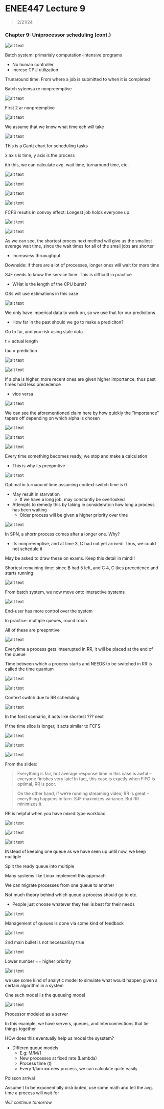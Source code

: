 # ENEE447 Lecture 9 

> 2/21/24

### Chapter 9: Uniprocessor scheduling (cont.)  

![alt text](img/Lecture09/image.png)  

Batch system: primarialy computation-intensive programs
* No human controller  
* Increse CPU utilization  

Trunaround time: From where a job is submitted to when it is completed  

Batch sytemsa re nonpreemptive  

![alt text](img/Lecture09/image-1.png)  

First 2 ar nonpreemptive  

![alt text](img/Lecture09/image-2.png)  

We assume that we know what time ech will take  

![alt text](img/Lecture09/image-3.png)  

This is a Gantt chart for scheduling tasks  

x axis is time, y axis is the process  

ith this, we can calculate avg. wait time, turnaround time, etc.  

![alt text](img/Lecture09/image-4.png)  

![alt text](img/Lecture09/image-5.png)  

![alt text](img/Lecture09/image-6.png)  

![alt text](img/Lecture09/image-7.png)  

FCFS resutls in convoy effect: Longest job holds everyone up  

![alt text](img/Lecture09/image-8.png)  

![alt text](img/Lecture09/image-9.png)  

As we can see, the shortest proces next method will give us the smallest average wait time, since the wait times for all of the small jobs are shorter  
* Increasess thruoughput  

Downside: If there are a lot of processes, longer ones will wait for more time  

SJF needs to know the service time. This is difficult in practice
* WHat is the length of the CPU burst?  

OSs will use estimations in this case  

![alt text](img/Lecture09/image-10.png)  

We only have imperical data to work on, so we use that for our predicitons  
* How far in the past should we go to make a prediciton?  

Go to far, and you risk using stale data  

t = actual length 

tau = prediction  

![alt text](img/Lecture09/image-11.png)  

![alt text](img/Lecture09/image-12.png)  

If alpha is higher, more recent ones are given higher importance, thus past times hold less precedence
* vice versa  

![alt text](img/Lecture09/image-13.png)  

We can see the aforementioned claim here by how quickly the "importance" tapers off depending on which alpha is chosen  

![alt text](img/Lecture09/image-14.png)  

![alt text](img/Lecture09/image-15.png)  

![alt text](img/Lecture09/image-16.png)  

Every time something becomes ready, we stop and make a calculation  
* This is why its preepmtive  

![alt text](img/Lecture09/image-17.png)  

Optimal in turnaound time assuming context switch time is 0  
* May result in starvation 
    * If we have a long job, may constantly be overlooked
* Attempts to remedy this by taking in consideratoin how long a process has been waiting
    * Older process will be given a higher priority over time  

![alt text](img/Lecture09/image-18.png)  

In SPN, a shortr process comes after a longer one. Why?  
* Its nonpreemptive, and at time 3, C had not yet arrived. Thus, we could not schedule it  

May be asked to draw these on exams. Keep this detail in mind!!  

Shortest remaining time: since B had 5 left, and C 4, C tkes precedence and starts running  

![alt text](img/Lecture09/image-19.png)  

From batch system, we now move onto interactive systems  

![alt text](img/Lecture09/image-20.png)  

End-user has more control over the system  

In practice: multiple queues, round robin  

All of these are preepmtive    

![alt text](img/Lecture09/image-21.png)  

Everytime a process gets inteerupted in RR, it will be placed at the end of the queue  

Time between which a process starts and NEEDS to be switched in RR is called the time quantum  

![alt text](img/Lecture09/image-22.png)  

![alt text](img/Lecture09/image-23.png)  

Context switch due to RR scheduling  

![alt text](img/Lecture09/image-24.png)  

In the forst scenario, it acts like shortest ??? next  

If the time slice is longer, it acts similar to FCFS  

![alt text](img/Lecture09/image-25.png)  

![alt text](img/Lecture09/image-26.png)  

![alt text](img/Lecture09/image-27.png)  

From the slides:  

> Everything is fair, but average response time in this case is awful – everyone finishes very late!  In fact, this case is exactly when FIFO is optimal, RR is poor.  

> On the other hand, if we’re running streaming video, RR is great – everything happens in turn.  SJF maximizes variance.  But RR minimizes it.  

RR is helpful when you have mixed type workload  

![alt text](img/Lecture09/image-28.png)  

![alt text](img/Lecture09/image-29.png)  

![alt text](img/Lecture09/image-30.png)  

INstead of keeping one queue as we have seen up until now, we keep multiple  

Split the ready queue into multiple  

Many systems like Linux implement this approach  

We can migrate processes from one queue to another  

Not much theory behind which queue a process should go to etc.  
* People just choose whatever they feel is best for their needs  

![alt text](img/Lecture09/image-31.png)  

Management of queues is done via some kind of feedback  

![alt text](img/Lecture09/image-32.png)  

2nd main bullet is not necessarilay true  

![alt text](img/Lecture09/image-33.png)  

Lower number == higher priority  

![alt text](img/Lecture09/image-34.png)  

we use some kind of analytic model to simulate what would happen given a certain algorithm in a system  

One such model iis the queueing model  

![alt text](img/Lecture09/image-35.png)  

Processor modeled as a server  

In this example, we have servers, queues, and interconnections that tie things together  

HOw does this eventually help us model the sysstem?  
* Differen queue models
    * E.g: M/M/1
    * New processes at fixed rate (Lambda)  
    * Process time (t) 
    * Every 1/lam == new process, we can calculate quite easily

Poisson arrival  

Assume t to be exponentially distributed, use some math and tell the avg. time a process will wait for

*Will continue tomorrow*